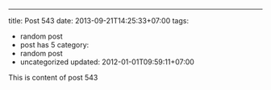 ---
title: Post 543
date: 2013-09-21T14:25:33+07:00
tags:
  - random post
  - post has 5
category:
  - random post
  - uncategorized
updated: 2012-01-01T09:59:11+07:00

This is content of post 543